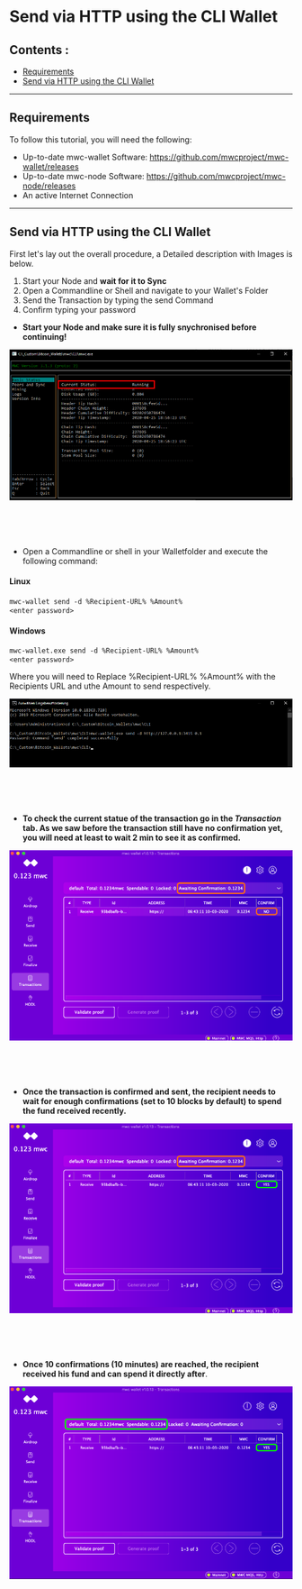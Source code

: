 # Send via HTTP using the CLI Wallet

## Contents : 
  * [Requirements](#requirements)
  * [Send via HTTP using the CLI Wallet](#Send-via-HTTP-using-the-CLI-Wallet)
  
------
  
## Requirements
To follow this tutorial, you will need the following:

- Up-to-date mwc-wallet Software: https://github.com/mwcproject/mwc-wallet/releases
- Up-to-date mwc-node Software: https://github.com/mwcproject/mwc-node/releases
- An active Internet Connection

------

## Send via HTTP using the CLI Wallet

 
 First let's lay out the overall procedure, a Detailed description with Images is below.
 
 1) Start your Node and **wait for it to Sync**
 2) Open a Commandline or Shell and navigate to your Wallet's Folder
 3) Send the Transaction by typing the send Command
 4) Confirm typing your password
 
  
  
  - **Start your Node and make sure it is fully snychronised before continuing!**
  
  ![nodesynced](/static/img/nodesynced.png "Node Fully Synced")  
  
  <br />
  <br /> 
  <br /> 
  
  - Open a Commandline or shell in your Walletfolder and execute the following command: 
  
   #### Linux

	mwc-wallet send -d %Recipient-URL% %Amount%
	<enter password>

 
 #### Windows
 
	mwc-wallet.exe send -d %Recipient-URL% %Amount%
	<enter password>


  Where you will need to Replace %Recipient-URL% %Amount% with the Recipients URL and uthe Amount to send respectively.

  
   ![sendcommandhttp](/static/img/sendcommandhttp.png "Send Command Example")  
   
   <br />
   <br /> 
   <br /> 
   

- **To check the current statue of the transaction go in the _Transaction_ tab. As we saw before the transaction still have no confirmation yet, you will need at least to wait 2 min to see it as confirmed.**

![unconfirmed](/static/img/gui10.png "Unconfirmed")

  <br />
  <br /> 
  <br />


- **Once the transaction is confirmed and sent, the recipient needs to wait for enough confirmations (set to 10 blocks by default) to spend the fund received recently.**   

![confirmed](/static/img/gui11.png "awaiting confirmations")

  <br />
  <br /> 
  <br />


- **Once 10 confirmations (10 minutes) are reached, the recipient received his fund and can spend it directly after**.   

![+10confirmation](/static/img/gui12.png "+10 confirmations")



